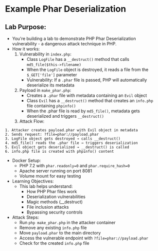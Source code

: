 # Example Phar Deserialization

## Lab Purpose:
- You're building a lab to demonstrate PHP Phar Deserialization vulnerability - a dangerous attack technique in PHP.
- How it works:
    1. Vulnerability in `index.php`:
        - Class `LogFile` has a `__destruct()` method that calls `md5_file($this->filename)`
        - When the `LogFile` object is destroyed, it reads a file from the `$_GET['file']` parameter
        - Vulnerability: If a `.phar` file is passed, PHP will automatically deserialize its metadata
    2. Payload in `make_phar.php`:
        - Creates a `.phar` file with metadata containing an `Evil` object
        - Class `Evil` has a `__destruct()` method that creates an `info.php` file containing `phpinfo()`
        - When the .phar file is read by `md5_file()`, metadata gets deserialized and triggers `__destruct()`
    3. Attack Flow:

```text 
1. Attacker creates payload.phar with Evil object in metadata
2. Sends request: ?file=phar://payload.phar
3. LogFile object gets destroyed → calls __destruct()
4. md5_file() reads the .phar file → triggers deserialization
5. Evil object gets deserialized → __destruct() is called
6. info.php file is created with phpinfo() content
```

- Docker Setup:
    - PHP 7.2 with `phar.readonly=0` and `phar.require_hash=0`
    - Apache server running on port 8081
    - Volume mount for easy testing
- Learning Objectives:
    - This lab helps understand:
        - How PHP Phar files work
        - Deserialization vulnerabilities
        - Magic methods (__destruct)
        - File inclusion attacks
        - Bypassing security controls
- Attack Steps:
    - Run `php make_phar.php` in the attacker container
    - Remove any existing `info.php` file
    - Move `payload.phar` to the main directory
    - Access the vulnerable endpoint with `?file=phar://payload.phar`
    - Check for the created `info.php` file